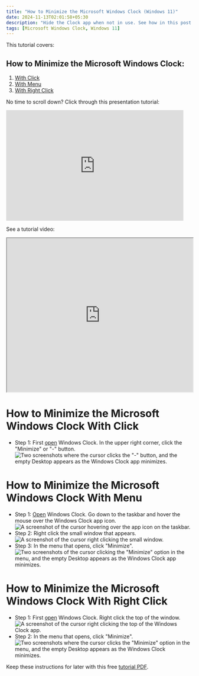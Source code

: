 ```yaml
---
title: "How to Minimize the Microsoft Windows Clock (Windows 11)"
date: 2024-11-13T02:01:58+05:30
description: "Hide the Clock app when not in use. See how in this post."
tags: [Microsoft Windows Clock, Windows 11]
---
```

This tutorial covers:

## How to Minimize the Microsoft Windows Clock:
1. [With Click](#1)
2. [With Menu](#2)
3. [With Right Click](#3)

<p>No time to scroll down? Click through this presentation tutorial:</p>
<iframe src="https://docs.google.com/presentation/d/1pvB-OGy86_k8fSAOqClPBNmnM4HyB7bhY7lDI6mgrF8/embed?start=false&loop=false&delayms=3000" frameborder="0" width="480" height="299" allowfullscreen="true" mozallowfullscreen="true" webkitallowfullscreen="true"></iframe>

<br />

See a tutorial video:
<iframe class="BLOG_video_class" allowfullscreen="" youtube-src-id="qpcwS6A9v5I" width="100%" height="416" src="https://www.youtube.com/embed/qpcwS6A9v5I"></iframe>

<br />

<h1 id="1">How to Minimize the Microsoft Windows Clock With Click</h1>

* Step 1: First [open](https://qhtutorials.github.io/posts/how-to-open-microsoft-windows-clock/) Windows Clock. In the upper right corner, click the "Minimize" or "-" button. <div class="stepimage">![Two screenshots where the cursor clicks the "-" button, and the empty Desktop appears as the Windows Clock app minimizes.](blogclickminimize.png "Click 'X' ")</div>

<h1 id="2">How to Minimize the Microsoft Windows Clock With Menu</h1>

* Step 1: [Open](https://qhtutorials.github.io/posts/how-to-open-microsoft-windows-clock/) Windows Clock. Go down to the taskbar and hover the mouse over the Windows Clock app icon. <div class="stepimage">![A screenshot of the cursor hovering over the app icon on the taskbar.](bloghoveroverappiconedit.png "Hover over the app icon")</div>
* Step 2: Right click the small window that appears. <div class="stepimage">![A screenshot of the cursor right clicking the small window.](blogrightclicksmallwindowedit.png "Right click the small window")</div>
* Step 3: In the menu that opens, click "Minimize". <div class="stepimage">![Two screenshots of the cursor clicking the "Minimize" option in the menu, and the empty Desktop appears as the Windows Clock app minimizes.](bloghoverrightclickminimize.png "Click 'Minimize' ")</div>

<h1 id="3">How to Minimize the Microsoft Windows Clock With Right Click</h1>

* Step 1: First [open](https://qhtutorials.github.io/posts/how-to-open-microsoft-windows-clock/) Windows Clock. Right click the top of the window. <div class="stepimage">![A screenshot of the cursor right clicking the top of the Windows Clock app.](blogrightclicktopminimize1edit.png "Right click the top of the window")</div>
* Step 2: In the menu that opens, click "Minimize". <div class="stepimage">![Two screenshots where the cursor clicks the "Minimize" option in the menu, and the empty Desktop appears as the Windows Clock minimizes.](blogrightclickminimize.png "Click 'Minimize' ")</div>

Keep these instructions for later with this free [tutorial PDF](https://drive.google.com/file/d/1BITqmTaMlu3tTVtu6H9wqJy0gYjdADfq/view?usp=sharing).

<br />







